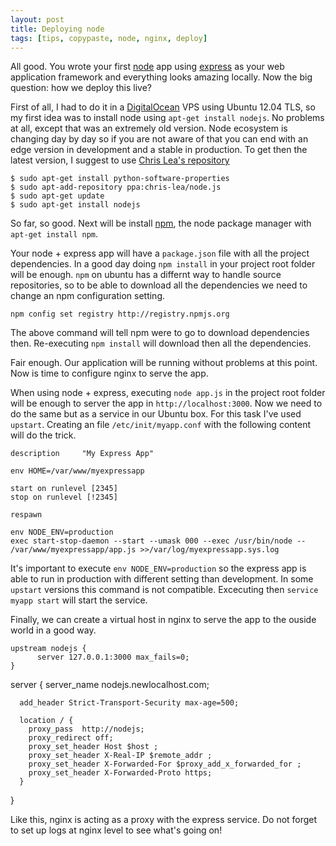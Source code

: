 ```yaml
---
layout: post
title: Deploying node 
tags: [tips, copypaste, node, nginx, deploy]
---
```


All good. You wrote your first [node](http://nodejs.org/) app using [express](http://expressjs.com/) as your web application framework and everything looks amazing locally. Now the big question: how we deploy this live?

First of all, I had to do it in a [DigitalOcean](http://www.digitalocean.com) VPS using Ubuntu 12.04 TLS, so my first idea was to install node using `apt-get install nodejs`. No problems at all, except that was an extremely old version. Node ecosystem is changing day by day so if you are not aware of that you can end with an edge version in development and a stable in production. To get then the latest version, I suggest to use [Chris Lea's repository](https://launchpad.net/~chris-lea/+archive/node.js/)

	$ sudo apt-get install python-software-properties 
	$ sudo apt-add-repository ppa:chris-lea/node.js
 	$ sudo apt-get update
 	$ sudo apt-get install nodejs

So far, so good. Next will be install [npm](https://npmjs.org), the node package manager with `apt-get install npm`.

Your node + express app will have a `package.json` file with all the project dependencies. In a good day doing `npm install` in your project root folder will be enough. `npm` on ubuntu has a differnt way to handle source repositories, so to be able to download all the dependencies we need to change an npm configuration setting. 

	npm config set registry http://registry.npmjs.org

The above command will tell npm were to go to download dependencies then. Re-executing `npm install` will download then all the dependencies.

Fair enough. Our application will be running without problems at this point. Now is time to configure nginx to serve the app.

When using node + express, executing `node app.js` in the project root folder will be enough to server the app in `http://localhost:3000`. Now we need to do the same but as a service in our Ubuntu box. For this task I've used `upstart`. Creating an file `/etc/init/myapp.conf` with the following content will do the trick.

	description     "My Express App"

	env HOME=/var/www/myexpressapp

	start on runlevel [2345]
	stop on runlevel [!2345]

	respawn

	env NODE_ENV=production
	exec start-stop-daemon --start --umask 000 --exec /usr/bin/node -- /var/www/myexpressapp/app.js >>/var/log/myexpressapp.sys.log

It's important to execute `env NODE_ENV=production` so the express app is able to run in production with different setting than development. In some `upstart` versions this command is not compatible. Excecuting then `service myapp start` will start the service.

Finally, we can create a virtual host in nginx to serve the app to the ouside world in a good way.

    upstream nodejs {
          server 127.0.0.1:3000 max_fails=0; 
    } 

   server { 
      server_name nodejs.newlocalhost.com; 

      add_header Strict-Transport-Security max-age=500; 

      location / { 
        proxy_pass  http://nodejs; 
        proxy_redirect off; 
        proxy_set_header Host $host ; 
        proxy_set_header X-Real-IP $remote_addr ; 
        proxy_set_header X-Forwarded-For $proxy_add_x_forwarded_for ; 
        proxy_set_header X-Forwarded-Proto https; 
      } 
   }

Like this, nginx is acting as a proxy with the express service.
Do not forget to set up logs at nginx level to see what's going on!

